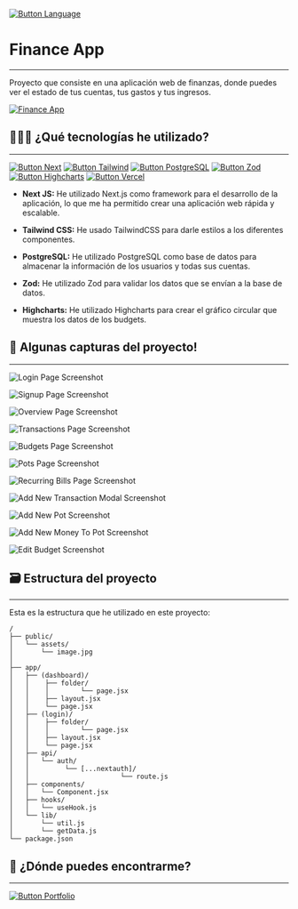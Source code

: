 [Button Language]: https://img.shields.io/badge/Read%20In%20English-000000?style=for-the-badge

[![Button Language]](https://github.com/MartinWebDev95/FinanceApp/blob/master/README.en.md)

# Finance App                                
---

[Finance App]: https://img.shields.io/badge/Finance%20App-000000?style=for-the-badge

Proyecto que consiste en una aplicación web de finanzas, donde puedes ver el estado de tus cuentas, tus gastos y tus ingresos.

[![Finance App]](https://finance-app-nine-virid.vercel.app/)

## 👨🏽‍💻 ¿Qué tecnologías he utilizado?
---

[Button Vercel]: https://img.shields.io/badge/Deploy%20on%20Vercel-000000?style=for-the-badge&logo=vercel
[Button Next]: https://img.shields.io/badge/Next-000000?style=for-the-badge&logoColor=ffff&logo=next.js
[Button Tailwind]: https://img.shields.io/badge/Tailwind%20CSS-000000?style=for-the-badge&logo=tailwindcss
[Button PostgreSQL]: https://img.shields.io/badge/PostgreSQL-000000?style=for-the-badge&logo=postgresql
[Button Zod]: https://img.shields.io/badge/Zod-000000?style=for-the-badge&logo=zod
[Button Highcharts]: https://img.shields.io/badge/Highcharts-000000?style=for-the-badge

[![Button Next]](https://nextjs.org/)
[![Button Tailwind]](https://tailwindcss.com/docs/installation)
[![Button PostgreSQL]](https://vercel.com/)
[![Button Zod]](https://zod.dev/)
[![Button Highcharts]](https://www.highcharts.com/)
[![Button Vercel]](https://vercel.com/)

- **Next JS:** He utilizado Next.js como framework para el desarrollo de la aplicación, lo que me ha permitido crear una aplicación web rápida y escalable.

- **Tailwind CSS:** He usado TailwindCSS para darle estilos a los diferentes componentes.

- **PostgreSQL:** He utilizado PostgreSQL como base de datos para almacenar la información de los usuarios y todas sus cuentas.

- **Zod:** He utilizado Zod para validar los datos que se envían a la base de datos.

- **Highcharts:** He utilizado Highcharts para crear el gráfico circular que muestra los datos de los budgets.

## 📸 Algunas capturas del proyecto!
---

![Login Page Screenshot](https://github.com/MartinWebDev95/FinanceApp/blob/master/public/assets/screenshots/loginPage.png)

![Signup Page Screenshot](https://github.com/MartinWebDev95/FinanceApp/blob/master/public/assets/screenshots/signUpPage.png)

![Overview Page Screenshot](https://github.com/MartinWebDev95/FinanceApp/blob/master/public/assets/screenshots/overviewPage.png)

![Transactions Page Screenshot](https://github.com/MartinWebDev95/FinanceApp/blob/master/public/assets/screenshots/transactionsPage.png)

![Budgets Page Screenshot](https://github.com/MartinWebDev95/FinanceApp/blob/master/public/assets/screenshots/budgetsPage.png)

![Pots Page Screenshot](https://github.com/MartinWebDev95/FinanceApp/blob/master/public/assets/screenshots/potsPage.png)

![Recurring Bills Page Screenshot](https://github.com/MartinWebDev95/FinanceApp/blob/master/public/assets/screenshots/recurringBillsPage.png)

![Add New Transaction Modal Screenshot](https://github.com/MartinWebDev95/FinanceApp/blob/master/public/assets/screenshots/addNewTransactionModal.png)

![Add New Pot Screenshot](https://github.com/MartinWebDev95/FinanceApp/blob/master/public/assets/screenshots/addNewPot.png)

![Add New Money To Pot Screenshot](https://github.com/MartinWebDev95/FinanceApp/blob/master/public/assets/screenshots/addMoneyToPot.png)

![Edit Budget Screenshot](https://github.com/MartinWebDev95/FinanceApp/blob/master/public/assets/screenshots/editBudget.png)

## 🗃️ Estructura del proyecto
---

Esta es la estructura que he utilizado en este proyecto:

```
/
├── public/
│   └── assets/          
│       └── image.jpg
│
├── app/
│   ├── (dashboard)/
│   │    ├── folder/
│   │    │        └── page.jsx
│   │    ├── layout.jsx
│   │    └── page.jsx
│   ├── (login)/
│   │    ├── folder/
│   │    │        └── page.jsx
│   │    ├── layout.jsx
│   │    └── page.jsx
│   ├── api/
│   │   └── auth/
│   │         └── [...nextauth]/
│   │                       └── route.js
│   ├── components/
│   │   └── Component.jsx
│   ├── hooks/
│   │   └── useHook.js
│   └── lib/
│       └── util.js 
│       └── getData.js 
└── package.json
```

## 👀 ¿Dónde puedes encontrarme?
---

[Button Portfolio]: https://img.shields.io/badge/Visita%20mi%20Portfolio-000000?style=for-the-badge

[![Button Portfolio]](https://portfolio-martinwebdev95.vercel.app/)